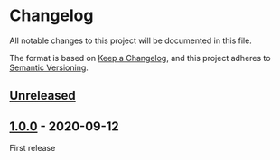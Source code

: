 # Changelog

All notable changes to this project will be documented in this file.

The format is based on [Keep a Changelog](https://keepachangelog.com/en/1.0.0/),
and this project adheres to [Semantic Versioning](https://semver.org/spec/v2.0.0.html).

## [Unreleased]

## [1.0.0] - 2020-09-12
First release

[unreleased]: https://github.com/krisztianb/typedoc-plugin-replace-in-comments/compare/v1.0.0...HEAD
[1.0.0]: https://github.com/krisztianb/typedoc-plugin-replace-in-comments/releases/tag/v1.0.0
